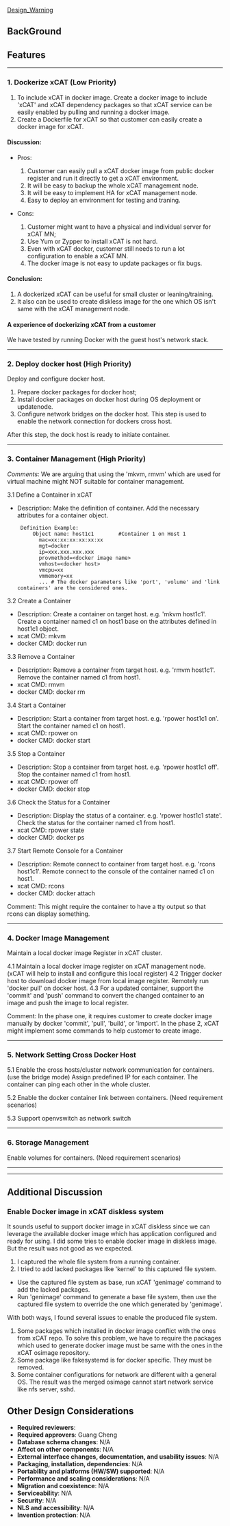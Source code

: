 [Design_Warning](Design_Warning)
## BackGround

## Features

----

### 1. Dockerize xCAT (Low Priority)

 1. To include xCAT in docker image. Create a docker image to include 'xCAT' and xCAT dependency packages so that xCAT service can be easily enabled by pulling and running a docker image.  
 2. Create a Dockerfile for xCAT so that customer can easily create a docker image for xCAT.

#### Discussion: 

* Pros:
    1. Customer can easily pull a xCAT docker image from public docker register and run it directly to get a xCAT environment.
    2. It will be easy to backup the whole xCAT management node. 
    3. It will be easy to implement HA for xCAT management node.
    4. Easy to deploy an environment for testing and traning.
    
* Cons:
    1. Customer might want to have a physical and individual server for xCAT MN;
    2. Use Yum or Zypper to install xCAT is not hard.
    3. Even with xCAT docker, customer still needs to run a lot configuration to enable a xCAT MN.
    4. The docker image is not easy to update packages or fix bugs.

#### Conclusion:
 1. A dockerized xCAT can be useful for small cluster or leaning/training.
 2. It also can be used to create diskless image for the one which OS isn't same with the xCAT management node.

#### A experience of dockerizing xCAT from a customer


We have tested by running Docker with the guest host's network stack. 


----

### 2. Deploy docker host (High Priority)

Deploy and configure docker host. 
 1. Prepare docker packages for docker host;
 2. Install docker packages on docker host during OS deployment or updatenode.
 3. Configure network bridges on the docker host. This step is used to enable the network connection for dockers cross host.

After this step, the dock host is ready to initiate container.

----

### 3. Container Management (High Priority)


*Comments*: We are arguing that using the 'mkvm, rmvm' which are used for virtual machine might NOT suitable for container management. 

 3.1 Define a Container in xCAT

 * Description: Make the definition of container. Add the necessary attributes for a container object.
        
        Definition Example: 
            Object name: host1c1        #Container 1 on Host 1
              mac=xx:xx:xx:xx:xx:xx
              mgt=docker
              ip=xxx.xxx.xxx.xxx
              provmethod=<docker image name>
              vmhost=<docker host>
              vmcpu=xx
              vmmemory=xx
              ... # The docker parameters like 'port', 'volume' and 'link containers' are the considered ones.

 3.2 Create a Container

 * Description: Create a container on target host. e.g. 'mkvm host1c1'. Create a container named c1 on host1 base on the attributes defined in host1c1 object.
 * xcat   CMD: mkvm
 * docker CMD: docker run

 3.3 Remove a Container
        
 * Description: Remove a container from target host. e.g. 'rmvm host1c1'. Remove the container named c1 from host1.
 * xcat   CMD: rmvm
 * docker CMD: docker rm

 3.4 Start a Container

 * Description: Start a container from target host. e.g. 'rpower host1c1 on'. Start the container named c1 on host1.
 * xcat   CMD: rpower <container node> on
 * docker CMD: docker start

 3.5 Stop a Container

 * Description: Stop a container from target host. e.g. 'rpower host1c1 off'. Stop the container named c1 from host1.
 * xcat   CMD: rpower <container  node> off
 * docker CMD: docker stop
    
 3.6 Check the Status for a Container
        
 * Description: Display the status of a container. e.g. 'rpower host1c1 state'. Check the status for the container named c1 from host1.
 * xcat   CMD: rpower <container  node> state
 * docker CMD: docker ps

 3.7 Start Remote Console for a Container
        
 * Description: Remote connect to container from target host. e.g. 'rcons host1c1'. Remote connect to the console of the container named c1 on host1.
 * xcat   CMD: rcons 
 * docker CMD: docker attach

 Comment: This might require the container to have a tty output so that rcons can display something.

----

### 4. Docker Image Management

Maintain a local docker image Register in xCAT cluster.

 4.1 Maintain a local docker image register on xCAT management node. (xCAT will help to install and configure this local register)
 4.2 Trigger docker host to download docker image from local image register.
        Remotely run 'docker pull' on docker host.
 4.3 For a updated container, support the 'commit' and 'push' command to convert the changed container to an image and push the image to local register.

 Comment: In the phase one, it requires customer to create docker image manually by docker 'commit', 'pull', 'build', or 'import'. In the phase 2, xCAT might implement some commands to help customer to create image.

----

### 5. Network Setting Cross Docker Host

 5.1 Enable the cross hosts/cluster network communication for containers. (use the bridge mode)
        Assign predefined IP for each container.
        The container can ping each other in the whole cluster.

 5.2 Enable the docker container link between containers. (Need requirement scenarios)

 5.3 Support openvswitch as network switch

----

### 6. Storage Management

Enable volumes for containers. (Need requirement scenarios)

----------
----------
## Additional Discussion

### Enable Docker image in xCAT diskless system

It sounds useful to support docker image in xCAT diskless since we can leverage the available docker image which has application configured and ready for using. I did some tries to enable docker image in diskless image. But the result was not good as we expected.

 1. I captured the whole file system from a running container.
 2. I tried to add lacked packages like 'kernel' to this captured file system.
  * Use the captured file system as base, run xCAT 'genimage' command to add the lacked packages.
  * Run 'genimage' command to generate a base file system, then use the captured file system to override the one which generated by 'genimage'.

With both ways, I found several issues to enable the produced file system.
 1. Some packages which installed in docker image conflict with the ones from xCAT repo. To solve this problem, we have to require the packages which used to generate docker image must be same with the ones in the xCAT osimage repository.
 2. Some package like fakesystemd is for docker specific. They must be removed.
 3. Some container configurations for network are different with a general OS. The result was the merged osimage cannot start network service like nfs server, sshd.


## Other Design Considerations

  * **Required reviewers**: 
  * **Required approvers**: Guang Cheng 
  * **Database schema changes**: N/A 
  * **Affect on other components**: N/A 
  * **External interface changes, documentation, and usability issues**: N/A 
  * **Packaging, installation, dependencies**: N/A 
  * **Portability and platforms (HW/SW) supported**: N/A 
  * **Performance and scaling considerations**: N/A 
  * **Migration and coexistence**: N/A 
  * **Serviceability**: N/A 
  * **Security**: N/A 
  * **NLS and accessibility**: N/A 
  * **Invention protection**: N/A 